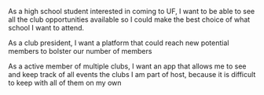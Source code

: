 As a high school student interested in coming to UF, I want to be able to see all the club opportunities available so I could make the best choice of what school I want to attend.

As a club president, I want a platform that could reach new potential members to bolster our number of members

As a active member of multiple clubs, I want an app  that allows me to see and keep track of all events the clubs I am part of host, because it is difficult to keep with all of them on my own
